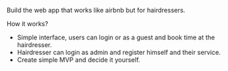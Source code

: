 Build the web app that works like airbnb but for hairdressers.

How it works?
- Simple interface, users can login or as a guest and book time at the hairdresser.
- Hairdresser can login as admin and register himself and their service.
- Create simple MVP and decide it yourself.